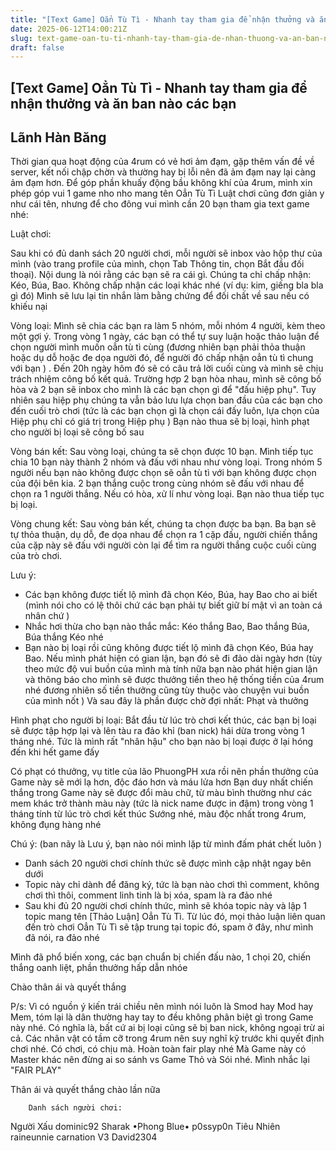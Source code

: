 ```yaml
---
title: "[Text Game] Oẳn Tù Tì - Nhanh tay tham gia để nhận thưởng và ăn ban nào các bạn"
date: 2025-06-12T14:00:21Z
slug: text-game-oan-tu-ti-nhanh-tay-tham-gia-de-nhan-thuong-va-an-ban-nao-cac-ban
draft: false
---
```


## [Text Game] Oẳn Tù Tì - Nhanh tay tham gia để nhận thưởng và ăn ban nào các bạn

## Lãnh Hàn Băng

Thời gian qua hoạt động của 4rum có vẻ hơi ảm đạm, gặp thêm vấn đề về server, kết nối chập chờn và thường hay bị lỗi nên đã ảm đạm nay lại càng ảm đạm hơn. Để góp phần khuấy động bầu không khí của 4rum, mình xin phép góp vui 1 game nho nho mang tên Oẳn Tù Tì 
Luật chơi cũng đơn giản y như cái tên, nhưng để cho đông vui mình cần 20 bạn tham gia text game nhé:
 
Luật chơi: 
 
Sau khi có đủ danh sách 20 người chơi, mỗi người sẽ inbox vào hộp thư của mình (vào trang profile của mình, chọn Tab Thông tin, chọn Bắt đầu đối thoại). Nội dung là nói rằng các bạn sẽ ra cái gì. Chúng ta chỉ chấp nhận: Kéo, Búa, Bao. Không chấp nhận các loại khác nhé (ví dụ: kim, giếng bla bla gì đó)
Mình sẽ lưu lại tin nhắn làm bằng chứng để đối chất về sau nếu có khiếu nại 
 
Vòng loại: Mình sẽ chia các bạn ra làm 5 nhóm, mỗi nhóm 4 người, kèm theo một gợi ý. Trong vòng 1 ngày, các bạn có thể tự suy luận hoặc thảo luận để chọn người mình muốn oẳn tù tì cùng (đương nhiên bạn phải thỏa thuận hoặc dụ dỗ hoặc đe dọa người đó, để người đó chấp nhận oẳn tù tì chung với bạn ) . Đến 20h ngày hôm đó sẽ có câu trả lời cuối cùng và mình sẽ chịu trách nhiệm công bố kết quả.
Trường hợp 2 bạn hòa nhau, mình sẽ công bố hòa và 2 bạn sẽ inbox cho mình là các bạn chọn gì để "đấu hiệp phụ". Tuy nhiên sau hiệp phụ chúng ta vẫn bảo lưu lựa chọn ban đầu của các bạn cho đến cuối trò chơi (tức là các bạn chọn gì là chọn cái đấy luôn, lựa chọn của Hiệp phụ chỉ có giá trị trong Hiệp phụ ) Bạn nào thua sẽ bị loại, hình phạt cho người bị loại sẽ công bố sau 
 
Vòng bán kết: Sau vòng loại, chúng ta sẽ chọn được 10 bạn. Mình tiếp tục chia 10 bạn này thành 2 nhóm và đấu với nhau như vòng loại. Trong nhóm 5 người nếu bạn nào không được chọn sẽ oẳn tù tì với bạn không được chọn của đội bên kia. 2 bạn thắng cuộc trong cùng nhóm sẽ đấu với nhau để chọn ra 1 người thắng. Nếu có hòa, xử lí như vòng loại. Bạn nào thua tiếp tục bị loại. 
 
Vòng chung kết: Sau vòng bán kết, chúng ta chọn được ba bạn. Ba bạn sẽ tự thỏa thuận, dụ dỗ, đe dọa nhau để chọn ra 1 cặp đấu, người chiến thắng của cặp này sẽ đấu với người còn lại để tìm ra người thắng cuộc cuối cùng của trò chơi.
 
Lưu ý:
 
- Các bạn không được tiết lộ mình đã chọn Kéo, Búa, hay Bao cho ai biết (mình nói cho có lệ thôi chứ các bạn phải tự biết giữ bí mật vì an toàn cá nhân chứ )
- Nhắc hơi thừa cho bạn nào thắc mắc: Kéo thắng Bao, Bao thắng Búa, Búa thắng Kéo nhé 
- Bạn nào bị loại rồi cũng không được tiết lộ mình đã chọn Kéo, Búa hay Bao. Nếu mình phát hiện có gian lận, bạn đó sẽ đi đảo dài ngày hơn (tùy theo mức độ vui buồn của mình mà tính nữa  bạn nào phát hiện gian lận và thông báo cho mình sẽ được thưởng tiền theo hệ thống tiền của 4rum nhé  đương nhiên số tiền thưởng cũng tùy thuộc vào chuyện vui buồn của mình nốt )
Và sau đây là phần được chờ đợi nhất: Phạt và thưởng 
 
Hình phạt cho người bị loại: Bắt đầu từ lúc trò chơi kết thúc, các bạn bị loại sẽ được tập hợp lại và lên tàu ra đảo khỉ (ban nick) hái dừa trong vòng 1 tháng nhé. Tức là mình rất "nhân hậu" cho bạn nào bị loại được ở lại hóng đến khi hết game đấy 
 
Có phạt có thưởng, vụ title của lão PhuongPH xưa rồi nên phần thưởng của Game này sẽ mới lạ hơn, độc đáo hơn và máu lửa hơn  Bạn duy nhất chiến thắng trong Game này sẽ được đổi màu chữ, từ màu bình thường như các mem khác trở thành màu này (tức là nick name được in đậm) trong vòng 1 tháng tính từ lúc trò chơi kết thúc  Sướng nhé, màu độc nhất trong 4rum, không đụng hàng nhé 
 
 
Chú ý: (ban nãy là Lưu ý, bạn nào nói mình lặp từ mình đấm phát chết luôn )
 
- Danh sách 20 người chơi chính thức sẽ được mình cập nhật ngay bên dưới
- Topic này chỉ dành để đăng ký, tức là bạn nào chơi thì comment, không chơi thì thôi, comment linh tinh là bị xóa, spam là ra đảo nhé 
- Sau khi đủ 20 người chơi chính thức, mình sẽ khóa topic này và lập 1 topic mang tên [Thảo Luận] Oẳn Tù Tì. Từ lúc đó, mọi thảo luận liên quan đến trò chơi Oẳn Tù Tì sẽ tập trung tại topic đó, spam ở đây, như mình đã nói, ra đảo nhé 
 
Mình đã phổ biến xong, các bạn chuẩn bị chiến đấu nào, 1 chọi 20, chiến thắng oanh liệt, phần thưởng hấp dẫn nhóe 
 
Chào thân ái và quyết thắng 
 
P/s: Vì có nguồn ý kiến trái chiều nên mình nói luôn là Smod hay Mod hay Mem, tóm lại là dân thường hay tay to đều không phân biệt gì trong Game này nhé. Có nghĩa là, bất cứ ai bị loại cũng sẽ bị ban nick, không ngoại trừ ai cả. Các nhân vật có tầm cỡ trong 4rum nên suy nghĩ kỹ trước khi quyết định chơi nhé. Có chơi, có chịu mà. Hoàn toàn fair play nhé 
Mà Game này có Master khác nên đừng ai so sánh vs Game Thỏ và Sói nhé. Mình nhắc lại "FAIR PLAY" 
 
Thân ái và quyết thắng chào lần nữa 
 
 




	
		
		Danh sách người chơi:
 
Người Xấu
dominic92
Sharak
•Phong Blue•
p0ssyp0n
Tiêu Nhiên
raineunnie
carnation V3
David2304